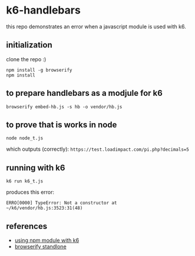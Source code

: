 # k6-handlebars

this repo demonstrates an error when a javascript module is used with k6.

## initialization

clone the repo :)

```
npm install -g browserify
npm install
```

## to prepare handlebars as a modjule for k6

`browserify embed-hb.js -s hb -o vendor/hb.js`

## to prove that is works in node

`node node_t.js`

which outputs (correctly): `https://test.loadimpact.com/pi.php?decimals=5`

## running with k6

`k6 run k6_t.js`

produces this error:

`ERRO[0000] TypeError: Not a constructor at ~/k6/vendor/hb.js:3523:31(48)`

## references

- [using npm module with k6](https://docs.k6.io/docs/modules#section-npm-modules)
- [browserify standlone](https://github.com/browserify/browserify-handbook#standalone)
